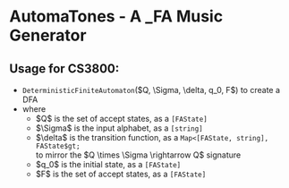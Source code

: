 # AutomaTones - A _FA Music Generator
## Usage for CS3800:
<ul>
  <li><code>DeterministicFiniteAutomaton</code>($Q, \Sigma, \delta, q_0, F$) to create a DFA</li>
  <li>where 
    <ul> 
      <li>$Q$ is the set of accept states, as a <code>[FAState]</code></li>
      <li>$\Sigma$ is the input alphabet, as a <code>[string]</code></li>
      <li>$\delta$ is the transition function, as a <code>Map&lt;[FAState, string], FAState$gt;</code></li> to mirror the $Q \times \Sigma \rightarrow Q$ signature</li>
      <li>$q_0$ is the initial state, as a <codE>[FAState]</code></li>
      <li>$F$ is the set of accept states, as a <code>[FAState]</code></li>
    </ul>
  </li>
</ul>
